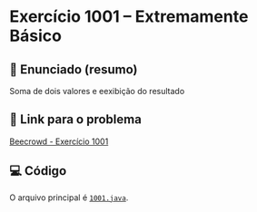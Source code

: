 # Exercício 1001 – Extremamente Básico

## 📝 Enunciado (resumo)
Soma de dois valores e eexibição do resultado

## 🔗 Link para o problema
[Beecrowd - Exercício 1001](https://www.beecrowd.com.br/judge/pt/problems/view/1001)

## 💻 Código
O arquivo principal é [`1001.java`](1001.java).
